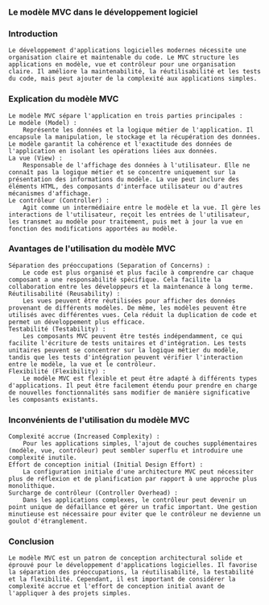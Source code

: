 ### Le modèle MVC dans le développement logiciel 
### Introduction
    Le développement d'applications logicielles modernes nécessite une organisation claire et maintenable du code. Le MVC structure les applications en modèle, vue et contrôleur pour une organisation claire. Il améliore la maintenabilité, la réutilisabilité et les tests du code, mais peut ajouter de la complexité aux applications simples.


### Explication du modèle MVC
    Le modèle MVC sépare l'application en trois parties principales :
    Le modèle (Model) : 
        Représente les données et la logique métier de l'application. Il encapsule la manipulation, le stockage et la récupération des données. Le modèle garantit la cohérence et l'exactitude des données de l'application en isolant les opérations liées aux données.
    La vue (View) : 
        Responsable de l'affichage des données à l'utilisateur. Elle ne connaît pas la logique métier et se concentre uniquement sur la présentation des informations du modèle. La vue peut inclure des éléments HTML, des composants d'interface utilisateur ou d'autres mécanismes d'affichage.
    Le contrôleur (Controller) : 
        Agit comme un intermédiaire entre le modèle et la vue. Il gère les interactions de l'utilisateur, reçoit les entrées de l'utilisateur, les transmet au modèle pour traitement, puis met à jour la vue en fonction des modifications apportées au modèle.

### Avantages de l'utilisation du modèle MVC
    Séparation des préoccupations (Separation of Concerns) :
        Le code est plus organisé et plus facile à comprendre car chaque composant a une responsabilité spécifique. Cela facilite la collaboration entre les développeurs et la maintenance à long terme.
    Réutilisabilité (Reusability) : 
        Les vues peuvent être réutilisées pour afficher des données provenant de différents modèles. De même, les modèles peuvent être utilisés avec différentes vues. Cela réduit la duplication de code et permet un développement plus efficace.
    Testabilité (Testability) : 
        Les composants MVC peuvent être testés indépendamment, ce qui facilite l'écriture de tests unitaires et d'intégration. Les tests unitaires peuvent se concentrer sur la logique métier du modèle, tandis que les tests d'intégration peuvent vérifier l'interaction entre le modèle, la vue et le contrôleur.
    Flexibilité (Flexibility) : 
        Le modèle MVC est flexible et peut être adapté à différents types d'applications. Il peut être facilement étendu pour prendre en charge de nouvelles fonctionnalités sans modifier de manière significative les composants existants.

### Inconvénients de l'utilisation du modèle MVC
    Complexité accrue (Increased Complexity) : 
        Pour les applications simples, l'ajout de couches supplémentaires (modèle, vue, contrôleur) peut sembler superflu et introduire une complexité inutile.
    Effort de conception initial (Initial Design Effort) : 
        La configuration initiale d'une architecture MVC peut nécessiter plus de réflexion et de planification par rapport à une approche plus monolithique.
    Surcharge de contrôleur (Controller Overhead) : 
        Dans les applications complexes, le contrôleur peut devenir un point unique de défaillance et gérer un trafic important. Une gestion minutieuse est nécessaire pour éviter que le contrôleur ne devienne un goulot d'étranglement.
### Conclusion
    Le modèle MVC est un patron de conception architectural solide et éprouvé pour le développement d'applications logicielles. Il favorise la séparation des préoccupations, la réutilisabilité, la testabilité et la flexibilité. Cependant, il est important de considérer la complexité accrue et l'effort de conception initial avant de l'appliquer à des projets simples.